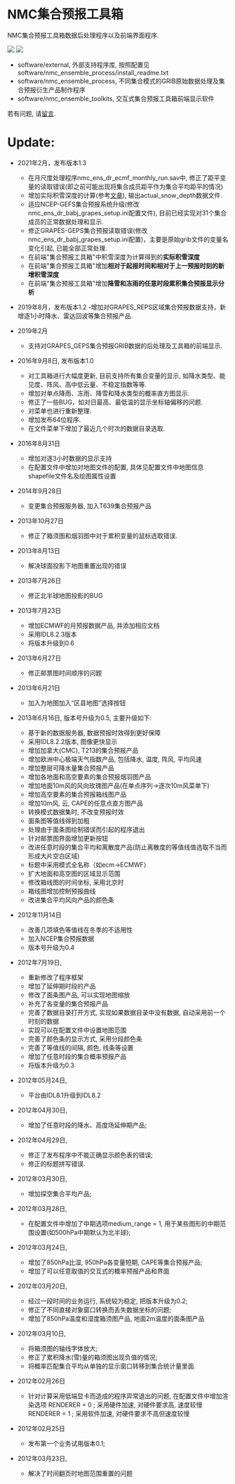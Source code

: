 # NMC集合预报工具箱
NMC集合预报工具箱数据后处理程序以及前端界面程序.

![](toolkits_menu.png)<!-- -->
![](toolkits_figures.png)<!-- -->

* software/external, 外部支持程序库, 按照配置见software/nmc_ensemble_process/install_readme.txt
* software/nmc_ensemble_process, 不同集合模式的GRIB原始数据处理及集合预报衍生产品制作程序
* software/nmc_ensemble_toolkits, 交互式集合预报工具箱前端显示软件

若有问题, 请[留言](https://github.com/nmcdev/nmc_ens_toolkits/issues).

# Update:
* 2021年2月，发布版本1.3
  - 在月尺度处理程序nmc_ens_dr_ecmf_monthly_run.sav中, 修正了距平变量的读取错误(即之前可能出现将集合成员距平作为集合平均距平的情况)
  - 增加实际积雪深度的计算(参考[文章](https://confluence.ecmwf.int/pages/viewpage.action?pageId=155325734)), 输出actual_snow_depth数据文件.
  - 适应NCEP-GEFS集合预报系统升级(修改nmc_ens_dr_babj_grapes_setup.ini配置文件), 目前已经实现对31个集合成员的正常数据处理和显示.
  - 修正GRAPES-GEPS集合预报读取错误(修改nmc_ens_dr_babj_grapes_setup.ini配置)，主要是原始grib文件的变量名变化引起, 已能全部正常处理.
  - 在前端"集合预报工具箱"中积雪深度为计算得到的**实际积雪深度**
  - 在前端"集合预报工具箱"增加**相对于起报时间和相对于上一预报时刻的新增积雪深度**
  - 在前端"集合预报工具箱"增加**降雪和冻雨的任意时段累积集合预报显示分析**
  
* 2019年8月，发布版本1.2
  -增加对GRAPES_REPS区域集合预报数据支持，新增逐1小时降水、雷达回波等集合预报产品.

* 2019年2月
  - 支持对GRAPES_GEPS集合预报GRIB数据的后处理及工具箱的前端显示.

* 2016年9月8日, 发布版本1.0
  - 对工具箱进行大幅度更新, 目前支持所有集合变量的显示, 如降水类型、能见度、阵风、高中低云量、不稳定指数等等.
  - 增加对单点降雨、冻雨、降雪和降水类型的概率直方图显示.
  - 修正了一些BUG，如对日最高、最低温的显示坐标轴偏移的问题.
  - 对菜单也进行重新整理.
  - 增加发布64位程序.
  - 在文件菜单下增加了最近几个时次的数据目录选取.

* 2016年8月31日
  - 增加对逐3小时数据的显示支持
  - 在配置文件中增加对地图文件的配置, 具体见配置文件中地图信息shapefile文件名及绘图属性设置

* 2014年9月28日
  - 变更集合预报服务器, 加入T639集合预报产品

* 2013年10月27日
  - 修正了箱须图和烟羽图中对于累积变量的鼠标选取错误.

* 2013年8月13日
  - 解决球面投影下地图重置出现的错误

* 2013年7月26日
  - 修正北半球地图投影的BUG

* 2013年7月23日
  - 增加ECMWF的月预报数据产品, 并添加相应文档
  - 采用IDL8.2.3版本
  - 将版本升级到0.6

* 2013年6月27日
  - 修正邮票图时间顺序的问题

* 2013年6月21日
  - 加入为地图加入“区县地图”选择按钮

* 2013年6月16日, 版本号升级为0.5, 主要升级如下:
    - 基于新的数据服务器, 数据预报时效得到更好保障
    - 采用IDL8.2.2版本, 图像更快显示
    - 增加加拿大(CMC), T213的集合预报产品
    - 增加欧洲中心极端天气指数产品, 包括降水, 温度, 阵风, 平均风速
    - 增加整层可降水量集合预报产品
    - 增加各地面和高空要素的集合预报烟羽图产品
    - 增加地面10m风的风向玫瑰图产品(在单点序列->逐次10m风菜单下)
    - 增加高空要素的集合预报箱线图产品
    - 增加10m风, 云, CAPE的任意点直方图产品
    - 转换模式数据集时, 不改变预报时效
    - 面条图等值线得到加粗
    - 处理由于面条图绘制错误而引起的程序退出
    - 针对邮票图界面增加更新按钮
    - 改进任意时段的集合平均和离散度产品(防止离散度的等值线值选取不当而形成大片空白区域)
    - 标题中采用模式全名称（如ecm->ECMWF）
    - 扩大地面和高空图的区域显示范围
    - 修改箱线图的时间坐标, 采用北京时
    - 箱线图增加控制预报曲线
    - 改进集合平均风向产品的颜色条

* 2012年11月14日
    - 改善几项填色等值线在冬季的不适用性
    - 加入NCEP集合预报数据
    - 版本号升级为0.4
    
* 2012年7月19日,
    - 重新修改了程序框架
    - 增加了延伸期时段的产品
    - 修改了面条图产品, 可以实现地图缩放
    - 补充了各变量的集合预报产品
    - 完善了数据目录打开方式, 实现如果数据目录中没有数据, 自动采用前一个时刻的数据
    - 实现可以在配置文件中设置地图范围
    - 完善了颜色条的显示方式, 采用分段颜色条
    - 完善了等值线的间隔, 颜色, 线条等设置
    - 增加了任意时段的集合概率预报产品
    - 将版本升级为0.3
    
* 2012年05月24日,
    - 平台由IDL8.1升级到IDL8.2
    
* 2012年04月30日,
    - 增加了任意时段的降水、高度场延伸期产品;

* 2012年04月29日,
    - 修正了发布程序中不能正确显示颜色表的错误;
    - 修正的标题拼写错误.
    
* 2012年03月30日,
    - 增加探空集合平均产品;
    
* 2012年03月28日,
    - 在配置文件中增加了中期选项medium_range = 1,
        用于某些图形的中期范围设置(如500hPa中期默认为北半球);
        
* 2012年03月24日,
    - 增加了850hPa比湿, 950hPa各变量短期, CAPE等集合预报产品;
    - 增加了可以任意取值的交互式的概率预报产品和界面
    
* 2012年03月20日,
    - 经过一段时间的业务运行, 系统较为稳定, 把版本升级为0.2;
    - 修正了不同直接对象窗口转换而丢失数据坐标的问题;
    - 增加了850hPa温度和湿度箱须图产品, 地面2m温度的面条图产品
    
* 2012年03月10日,
    - 将箱须图的轴线字体放大;
    - 修正了累积降水(雪)量的箱须图出现负值的情况;
    - 将概率匹配集合平均从单独的显示窗口转移到集合统计量里面.
    
* 2012年02月26日
    - 针对计算采用低端显卡而造成的程序异常退出的问题, 
      在配置文件中增加渲染选项
      RENDERER = 0 ; 采用硬件加速, 对硬件要求高, 速度较慢
      RENDERER = 1 ; 采用软件加速, 对硬件要求不高但速度较慢
   
* 2012年02月25日
    - 发布第一个业务试用版本0.1;
    
* 2012年03月23日,
    - 解决了时间翻页时地图范围重置的问题
